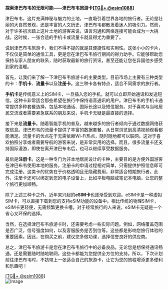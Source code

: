 **探索津巴布韦的无限可能——津巴布韦旅游卡[[TG💪+ @esim1088](https://t.me/s/esim1088)]**

津巴布韦，这片充满神秘与魅力的土地，一直吸引着世界各地的旅行者。无论是壮丽的大自然景观，还是丰富的人文历史，津巴布韦都散发着迷人的吸引力。然而，对于许多初次踏上这片土地的游客来说，语言沟通和网络连接可能会成为一大挑战。这时候，一张合适的手机卡或流量卡就显得尤为重要了。

说到津巴布韦旅游卡，我们不得不提的就是其便捷性和实用性。这张小小的卡片，不仅仅是简单的通信工具，更是您在津巴布韦旅行期间的得力助手。它能够帮助您保持与家人朋友的联系，随时获取最新的旅行资讯，甚至还能让您在异国他乡感受到家的温暖。

首先，让我们来了解一下津巴布韦旅游卡的主要类型。目前市场上主要有三种类型的卡：**手机卡**、**流量卡**以及**注册卡**。这三种卡各有特点，适合不同需求的旅行者。

**手机卡**是传统意义上的SIM卡，一旦插入您的手机，就可以立即开始通话和发送短信。这种卡非常适合那些希望在旅行中保持语音通讯的用户。津巴布韦的手机卡通常提供多种套餐选择，包括本地通话、国际长途以及短信服务。对于喜欢与当地居民交流或者需要紧急联系的朋友来说，手机卡无疑是最直接的选择。

接下来是**流量卡**。随着智能手机的普及，越来越多的旅行者倾向于通过数据网络获取信息。津巴布韦的流量卡提供了丰富的数据套餐，从日常浏览到高清视频观看都能满足。流量卡的优点在于无需依赖Wi-Fi热点，随时随地都可以联网。这对于喜欢拍照分享或者需要导航的游客来说，是非常实用的选择。而且，很多流量卡还支持国际漫游，即使在离开津巴布韦后，也可以继续享受数据服务。

最后是**注册卡**。这是一种专门为非本地居民设计的卡种，主要目的是方便外国游客在津巴布韦使用本地的服务。注册卡的申请过程相对简单，只需提供护照信息即可完成注册。这类卡的优势在于价格透明且无隐藏费用，非常适合短期旅行者。此外，注册卡还可以绑定到您的电子设备上，比如平板电脑或笔记本电脑，让您的整个旅行更加顺畅。

除了上述三种卡之外，近年来兴起的**eSIM卡**也逐渐受到欢迎。eSIM卡是一种虚拟SIM卡，可以直接下载到您的支持eSIM功能的设备中。相比传统的物理SIM卡，eSIM卡更轻便，无需频繁更换卡槽。对于经常旅行的人来说，eSIM卡无疑是一个省心又环保的选择。

当然，在选择津巴布韦旅游卡时，还需要考虑一些实际问题。例如，网络覆盖范围是否广泛，信号强度如何，以及客服服务是否到位等。这些都是影响您旅行体验的重要因素。因此，在购买之前，建议您多做功课，选择信誉良好的供应商。

总之，津巴布韦旅游卡是您在津巴布韦旅行中的必备良品。无论您是想保持通讯畅通，还是需要随时随地联网，这些卡都能为您提供全方位的支持。所以，下次计划前往津巴布韦时，不妨带上一张适合自己的旅游卡，让它为您的旅程增添更多便利和乐趣吧！

[[TG💪+ @esim1088](https://t.me/s/esim1088)]  
![Image](https://i.postimg.cc/4NQfJmqS/Snipaste-2025-05-13-00-14-12.png)